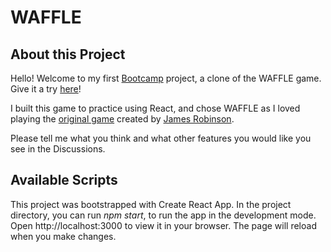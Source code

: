 # WAFFLE

## About this Project

Hello! Welcome to my first [Bootcamp](https://bc.rocketacademy.co/1-frontend/1.p-frontend-app) project, a clone of the WAFFLE game. Give it a try [here](https://peanutyabing.github.io/project-waffle/)!

I built this game to practice using React, and chose WAFFLE as I loved playing the [original game](https://wafflegame.net/) created by [James Robinson](https://twitter.com/jamesjessian).

Please tell me what you think and what other features you would like you see in the Discussions.

## Available Scripts

This project was bootstrapped with Create React App. In the project directory, you can run _npm start_, to run the app in the development mode. Open http://localhost:3000 to view it in your browser. The page will reload when you make changes.
